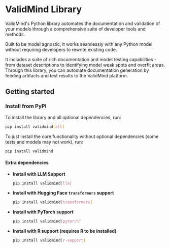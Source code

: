 # ValidMind Library

ValidMind's Python library automates the documentation and validation of your models through a comprehensive suite of developer tools and methods.

Built to be model agnostic, it works seamlessly with any Python model without requiring developers to rewrite existing code.

It includes a suite of rich documentation and model testing capabilities - from dataset descriptions to identifying model weak spots and overfit areas. Through this library, you can automate documentation generation by feeding artifacts and test results to the ValidMind platform.

## Getting started

### Install from PyPI

To install the library and all optional dependencies, run:

```bash
pip install validmind[all]
```

To just install the core functionality without optional dependencies (some tests and models may not work), run:

```bash
pip install validmind
```

#### Extra dependencies

- **Install with LLM Support**

    ```bash
    pip install validmind[llm]
    ```

- **Install with Hugging Face `transformers` support**

    ```bash
    pip install validmind[transformers]
    ```

- **Install with PyTorch support**

    ```bash
    pip install validmind[pytorch]
    ```

- **Install with R support (requires R to be installed)**

    ```bash
    pip install validmind[r-support]
    ```
